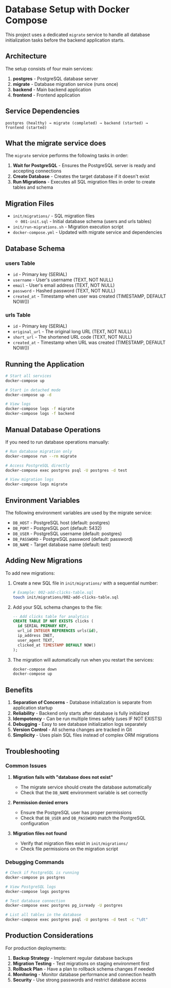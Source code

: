 # Database Setup with Docker Compose

This project uses a dedicated `migrate` service to handle all database initialization tasks before the backend application starts.

## Architecture

The setup consists of four main services:

1. **postgres** - PostgreSQL database server
2. **migrate** - Database migration service (runs once)
3. **backend** - Main backend application
4. **frontend** - Frontend application

## Service Dependencies

```
postgres (healthy) → migrate (completed) → backend (started) → frontend (started)
```

## What the migrate service does

The `migrate` service performs the following tasks in order:

1. **Wait for PostgreSQL** - Ensures the PostgreSQL server is ready and accepting connections
2. **Create Database** - Creates the target database if it doesn't exist
3. **Run Migrations** - Executes all SQL migration files in order to create tables and schema

## Migration Files

- `init/migrations/` - SQL migration files
  - `001-init.sql` - Initial database schema (users and urls tables)
- `init/run-migrations.sh` - Migration execution script
- `docker-compose.yml` - Updated with migrate service and dependencies

## Database Schema

### users Table
- `id` - Primary key (SERIAL)
- `username` - User's username (TEXT, NOT NULL)
- `email` - User's email address (TEXT, NOT NULL)
- `password` - Hashed password (TEXT, NOT NULL)
- `created_at` - Timestamp when user was created (TIMESTAMP, DEFAULT NOW())

### urls Table
- `id` - Primary key (SERIAL)
- `original_url` - The original long URL (TEXT, NOT NULL)
- `short_url` - The shortened URL code (TEXT, NOT NULL)
- `created_at` - Timestamp when URL was created (TIMESTAMP, DEFAULT NOW())

## Running the Application

```bash
# Start all services
docker-compose up

# Start in detached mode
docker-compose up -d

# View logs
docker-compose logs -f migrate
docker-compose logs -f backend
```

## Manual Database Operations

If you need to run database operations manually:

```bash
# Run database migration only
docker-compose run --rm migrate

# Access PostgreSQL directly
docker-compose exec postgres psql -U postgres -d test

# View migration logs
docker-compose logs migrate
```

## Environment Variables

The following environment variables are used by the migrate service:

- `DB_HOST` - PostgreSQL host (default: postgres)
- `DB_PORT` - PostgreSQL port (default: 5432)
- `DB_USER` - PostgreSQL username (default: postgres)
- `DB_PASSWORD` - PostgreSQL password (default: password)
- `DB_NAME` - Target database name (default: test)

## Adding New Migrations

To add new migrations:

1. Create a new SQL file in `init/migrations/` with a sequential number:
   ```bash
   # Example: 002-add-clicks-table.sql
   touch init/migrations/002-add-clicks-table.sql
   ```

2. Add your SQL schema changes to the file:
   ```sql
   -- Add clicks table for analytics
   CREATE TABLE IF NOT EXISTS clicks (
     id SERIAL PRIMARY KEY,
     url_id INTEGER REFERENCES urls(id),
     ip_address INET,
     user_agent TEXT,
     clicked_at TIMESTAMP DEFAULT NOW()
   );
   ```

3. The migration will automatically run when you restart the services:
   ```bash
   docker-compose down
   docker-compose up
   ```

## Benefits

1. **Separation of Concerns** - Database initialization is separate from application startup
2. **Reliability** - Backend only starts after database is fully initialized
3. **Idempotency** - Can be run multiple times safely (uses IF NOT EXISTS)
4. **Debugging** - Easy to see database initialization logs separately
5. **Version Control** - All schema changes are tracked in Git
6. **Simplicity** - Uses plain SQL files instead of complex ORM migrations

## Troubleshooting

### Common Issues

1. **Migration fails with "database does not exist"**
   - The migrate service should create the database automatically
   - Check that the `DB_NAME` environment variable is set correctly

2. **Permission denied errors**
   - Ensure the PostgreSQL user has proper permissions
   - Check that `DB_USER` and `DB_PASSWORD` match the PostgreSQL configuration

3. **Migration files not found**
   - Verify that migration files exist in `init/migrations/`
   - Check file permissions on the migration script

### Debugging Commands

```bash
# Check if PostgreSQL is running
docker-compose ps postgres

# View PostgreSQL logs
docker-compose logs postgres

# Test database connection
docker-compose exec postgres pg_isready -U postgres

# List all tables in the database
docker-compose exec postgres psql -U postgres -d test -c "\dt"
```

## Production Considerations

For production deployments:

1. **Backup Strategy** - Implement regular database backups
2. **Migration Testing** - Test migrations on staging environment first
3. **Rollback Plan** - Have a plan to rollback schema changes if needed
4. **Monitoring** - Monitor database performance and connection health
5. **Security** - Use strong passwords and restrict database access 